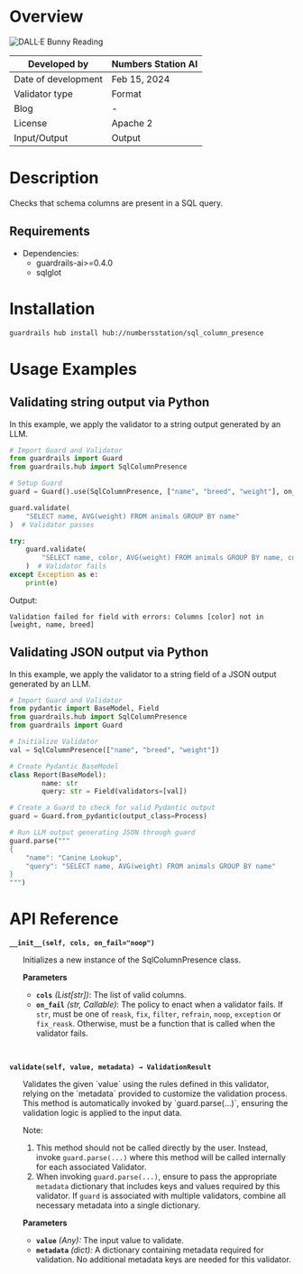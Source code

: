 # Overview
![DALL·E Bunny Reading](https://github.com/lorr1/sql_column_presence_validator/assets/57237365/970390bc-e845-4891-9136-8d78c3d2a7d3)

| Developed by | Numbers Station AI |
| --- | --- |
| Date of development | Feb 15, 2024 |
| Validator type | Format |
| Blog | - |
| License | Apache 2 |
| Input/Output | Output |

# Description
Checks that schema columns are present in a SQL query.

## Requirements

* Dependencies:
	- guardrails-ai>=0.4.0
    - sqlglot

# Installation

```bash
guardrails hub install hub://numbersstation/sql_column_presence
```

# Usage Examples

## Validating string output via Python

In this example, we apply the validator to a string output generated by an LLM.

```python
# Import Guard and Validator
from guardrails import Guard
from guardrails.hub import SqlColumnPresence

# Setup Guard
guard = Guard().use(SqlColumnPresence, ["name", "breed", "weight"], on_fail="exception")

guard.validate(
    "SELECT name, AVG(weight) FROM animals GROUP BY name"
)  # Validator passes

try:
    guard.validate(
        "SELECT name, color, AVG(weight) FROM animals GROUP BY name, color"
    )  # Validator fails
except Exception as e:
    print(e)
```
Output:
```console
Validation failed for field with errors: Columns [color] not in [weight, name, breed]
```

## Validating JSON output via Python

In this example, we apply the validator to a string field of a JSON output generated by an LLM.

```python
# Import Guard and Validator
from pydantic import BaseModel, Field
from guardrails.hub import SqlColumnPresence
from guardrails import Guard

# Initialize Validator
val = SqlColumnPresence(["name", "breed", "weight"])

# Create Pydantic BaseModel
class Report(BaseModel):
		name: str
		query: str = Field(validators=[val])

# Create a Guard to check for valid Pydantic output
guard = Guard.from_pydantic(output_class=Process)

# Run LLM output generating JSON through guard
guard.parse("""
{
	"name": "Canine Lookup",
	"query": "SELECT name, AVG(weight) FROM animals GROUP BY name"
}
""")
```

# API Reference

**`__init__(self, cols, on_fail="noop")`**
<ul>
Initializes a new instance of the SqlColumnPresence class.

**Parameters**
- **`cols`** *(List[str])*: The list of valid columns.
- **`on_fail`** *(str, Callable)*: The policy to enact when a validator fails.  If `str`, must be one of `reask`, `fix`, `filter`, `refrain`, `noop`, `exception` or `fix_reask`. Otherwise, must be a function that is called when the validator fails.
</ul>
<br/>

**`validate(self, value, metadata) → ValidationResult`**
<ul>
Validates the given `value` using the rules defined in this validator, relying on the `metadata` provided to customize the validation process. This method is automatically invoked by `guard.parse(...)`, ensuring the validation logic is applied to the input data.

Note:

1. This method should not be called directly by the user. Instead, invoke `guard.parse(...)` where this method will be called internally for each associated Validator.
2. When invoking `guard.parse(...)`, ensure to pass the appropriate `metadata` dictionary that includes keys and values required by this validator. If `guard` is associated with multiple validators, combine all necessary metadata into a single dictionary.

**Parameters**
- **`value`** *(Any):* The input value to validate.
- **`metadata`** *(dict):* A dictionary containing metadata required for validation. No additional metadata keys are needed for this validator.
</ul>
